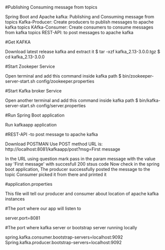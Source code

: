 #Publishing Consuming message from topics

Spring Boot and Apache kafka: Publishing and Consuming message from topics
Kafka-Producer: Create producers to publish messages to apache kafka topics
KAfka-Consumer: Create consumers to consume messages from kafka topics
REST-API: to post messages to apache kafka

#Get KAFKA

Download latest release kafka and extract it
$ tar -xzf kafka_2.13-3.0.0.tgz
$ cd kafka_2.13-3.0.0

#Start Zookeper Service

Open terminal and add this command inside kafka path
$ bin/zookeeper-server-start.sh config/zookeeper.properties

#Start Kafka broker Service

Open another terminal and add this command inside kafka path
$ bin/kafka-server-start.sh config/server.properties

#Run Spring Boot application

Run kafkaapp application

#REST-API -to post message to apache kafka

Download POSTMAN 
Use POST method
URL is: http://localhost:8081/kafkaapp/post?msg=First message

In the URL using question mark pass in the param message with the value say 'First message' with succesfull 200 stsus code
Now check in the spring boot application, The producer successfully posted the message to the topic
Consumer picked it from there and printed it

#application.properties 

This file will tell our producer and consumer about location of apache kafka instances
 
#The port where our app will listen to

server.port=8081

#The port where kafka server or bootstrap server running locally

spring.kafka.consumer.bootstrap-servers=localhost:9092
Spring.kafka.producer.bootstrap-servers=localhost:9092

